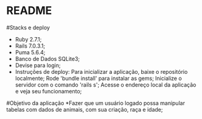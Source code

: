 # README

#Stacks e deploy
* Ruby 2.7.1;
* Rails 7.0.3.1;
* Puma 5.6.4;
* Banco de Dados SQLite3;
* Devise para login;
* Instruções de deploy:
    Para inicializar a aplicação, baixe o repositório localmente;
    Rode 'bundle install' para instalar as gems;
    Inicialize o servidor com o comando 'rails s';
    Acesse o endereço local da aplicação e veja seu funcionamento;

#Objetivo da aplicação
*Fazer que um usuário logado possa manipular tabelas com dados de animais, com sua criação, raça e idade;

